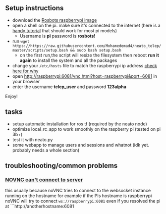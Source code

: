 ## Setup instructions 
- download the [Rosbots raspberrypi image](https://github.com/ROSbots/rosbots_setup_tools)
- open a shell on the pi. make sure it's connected to the internet (here is a [handy tutorial](https://desertbot.io/blog/headless-raspberry-pi-3-bplus-ssh-wifi-setup) that should work for most pi models)
    - Username is **pi** password is **rosbots!**
- run ```wget https://https://raw.githubusercontent.com/Mohamedemad4/neato_telep/master/scripts/setup.bash && sudo bash setup.bash``` 
    - on the first run,the script will resize the filesystem then reboot **run it again** to install the system and all the packages
- change your ```/etc/hosts``` file to match the raspberrypi ip address [check here for why](#novnc_websocket_host_problem)
- open [http://raspberrypi:6081/vnc.html?host=raspberrypi&port=6081](http://raspberrypi:6081/vnc.html?host=raspberrypi&port=6081) in your browser
- enter the username **telep_user** and password **123alpha**

Enjoy!


## tasks
  - setup automatic installation for ros tf  (required by the neato node)
  - optimize local_rc_app to work smoothly on the raspberry pi (tested on pi 3b+)
  - test it with neato.py 
  - some webapp to manage users and sessions and whatnot (idk yet. probably needs a whole section)


## troubleshooting/common problems
 ### [NOVNC can't connect to server](#novnc_websocket_host_problem) 
   this usually because noVNC tries to connect to the websocket instance running on the hostname 
    for example if the PIs hostname is raspberrypi noVNC will try to connect ```ws://raspberrypi:6081``` even if you resolved the pi at ```http://anotherhostname:6081
